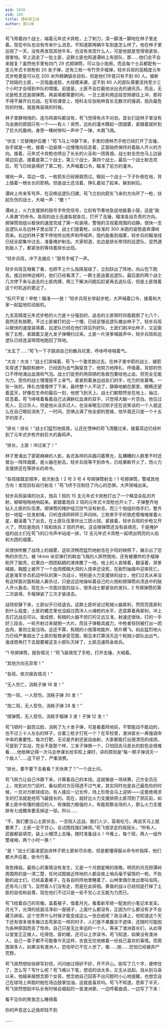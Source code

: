 ```yaml
---
aid: 1010
zid: 169
title: 谭岭保卫战
author: 聂义峰
---
```


苟飞带着四个战士，端着元年式卡宾枪，上了刺刀，深一脚浅一脚地在林子里走着。现在中队也没有传来什么消息，不知道那两辆牛车到底怎么样了。他在林子里巡视了一天，没有再发现其他牛车，也没有发现什么人，可是他就是觉得很紧张，很害怕。早上逃走了一批土匪，这群土匪也知道谭岭上有部队，那……他们会不会来报复？虽然他手里有四门 29 式掷弹筒，可以当小炮用，而且每个士兵都配有一支元年式卡宾枪和 20 发子弹，还有三枚一号竹壳手榴弹，轻步兵班的高精度元年式步枪更是可以在 200 米外精确狙杀目标，但是他们毕竟只有不到 60 人。被断了财路的土匪，一旦恼羞成怒，大规模来袭，这不到 60 人的部队需要坚持至少三个小时才会得到中队的增援。前提是，土匪不会拦截他派出去的通讯员。而且，无论是枪支还是掷弹筒，再装填都需要时间，一旦土匪利用这段空隙硬往上冲，那将不得不展开白刃战。在军校课堂上，炮科主任张柏林首长无数次的强调，炮兵最危险的时候，就是再装填的时候。

林子里静悄悄的，连鸟鸣兽叫都没有，苟飞觉得有点不对劲，首长们说林子里没有鸟虫兽的原因只有一个——有人！突然，远处的灌木腾起一团烟雾，紧跟着就听到了巨大的轰响，身旁一棵树惨叫一声中了一弹，木屑飞溅。

“伏击！交替掩护后撤！”苟飞马上冷静下来，手里的德林杰手枪已经打开了击锤，抬手就是一枪，接着一边装填一边慢慢向后走着，正面始终保持对着敌人开火的方向。接着，元年式卡宾枪也喷出了长长的火舌和一团青烟，战士射击完也马上边装填边后退，接着是第二个战士，第三个战士，第四个战士。最后一个战士射击完后，苟飞已经装填好了第二枪，大声喊着口令，瞄准了前方的灌木。

嗖地一声，耳边一惊，一枚箭矢已经擦肩而过。眼前一个战士一下子扑倒在地，背上插着一根长长的箭柄。但是战士还活着，挣扎着站了起来，躲到树后。

谭岭上传来军号声，在召唤巡逻队归建。苟飞立刻向箭矢飞来的方向开了一枪，扶起负伤的战士，大喊一声：“撤！”

谭岭上，火力支援排的鼓号手吹完信号，立刻有节奏地急促地敲着小鼓，这是“敌人来袭”的命令。各班的战士迅速各就各位，打开了击锤，瞄准各自负责的方向。掷弹筒炮组以极快的速度完成了第一轮装填，警惕的注视着周围的动静。很快一支巡逻队从左边林子里出现了，战士们提着枪，以标准的 300 米跑的姿势直奔谭岭而来。右边的林子里不停地传出枪声和呼喊声，隐约能看到烟雾，轻步兵的瞄准线已经全部集中过去，准备掩护射击。大家知道，右边是排长带领的巡逻队，显然遇到敌人了，都紧张的等待着排长出现。

“轻步兵班，冲下去接应！”鼓号手喊了一声。

轻步兵班互相看了看，也顾不上什么指挥层级了，立刻跃出了阵地，向山包下跑去。接近树林边缘时，他们已经看清了，一群土匪追着巡逻队，最后面的两个战士几次停下来与追击的土匪肉搏，两三下解决问题后赶紧再去追队伍，但是土匪借着这个时机追的更近了。

“标尺不变！举枪！瞄准——放！”轻步兵班长举起步枪，大声喊着口令，接着和大家一起猛地扣动扳机。

九支高精度元年式步枪的火力是十分强劲的，追击的土匪顿时仰面栽倒了七八个，竟然还有脱靶。不过土匪被打的这一个懵，已经足够巡逻队撤出林子了。轻步兵班以极快的速度装填着，巡逻队已经在他们背后列好队，土匪们刚冲出林子，又迎面挨了五枪，紧跟着又是九发子弹横扫过来。土匪一片哭爹喊娘声中，轻步兵班和巡逻队已经连滚带爬地跑回了阵地。

“太玄了……”苟飞一下子跳进自己的散兵坑里，呼哧呼哧喘着气。

“大龙！大龙！”战士们哭喊着，苟飞一个激灵跑过去。在林子里中箭的战士，被箭矢穿透了胸腔和肺叶，已经因为血气胸窒息了，他努力地挣扎、呼吸着，背部的伤口不停地涌出血液和气泡。战士们徒劳的用简陋的急救包要给他止血，但完全无能为力。受伤的战士慢慢提不上来气，紧紧抓着身边战友们的手，吃力的张着嘴，一张一张的，挣扎也慢慢停了下来，最终整个人不动了，静静地躺在那里，眼睛还望着蓝天，好像在生命的最后一刻，他想飞到天上。战士们都颓然坐在地上，抽泣、叹息着。苟飞哆嗦着看着自己沾满鲜红血液的双手，只觉得大脑一片空白。他见过死人，见过杀人，但是他从没杀过人，也没亲眼见过刚才还在说笑话的一个人就这么在自己眼前消失了。一时间，恐惧占满了他全部的思维，他毕竟还只是一个十五岁的孩子。

“排长！排长！”战士们猛烈地摇晃，让还在愣神的苟飞清醒过来，接着耳边已经听到了元年式步枪齐射巨大的轰鸣声。

“排长，土匪！冲过来了！”

林子里涌出了密密麻麻的人影，各式各样的兵器闪着寒光，乱糟糟的人群里不时还冒出一阵阵烟雾，是火器在射击。轻步兵班等不到命令，已经果断开火了，而火力支援排还在等排长的命令。

“各班按既定顺序，依次射击！2 号 3 号 4 号掷弹筒射击！1 号掷弹筒，警戒其他方向！发现目标自行射击！”苟飞终于压制住了内心的恐惧，大声哭喊出来。

轻步兵班装填的功夫，炮兵 1 班的 15 支元年式卡宾枪打出了一个略显杂乱的齐射，噼噼啪啪地响起来。紧跟着炮兵 2 班的元年式卡宾枪也开火了，子弹整齐地钻入土匪的队伍里。掷弹筒的掩护组沉住气没有射击，而三个炮组的炮手们，整齐划一地猛一拉发射绳，只听连续砰砰砰三声闷响，三枚黑乎乎的铁疙瘩嗤嗤冒着火星，翻滚着飞了出去，在土匪队伍里炸出三团火球。紧接着，轻步兵班的步枪又开火了，然后是炮兵 1 班和炮兵 2 班的齐射。这会掷弹筒还没有装填完，于是掩护组的战士们在苟飞的口令声中站成一排，12 支元年式卡宾枪一起喷出明亮的火焰和大团的烟雾。

风很快吹散了战场上的烟雾，这轮流畅而猛烈地射击在夕阳的映照下，展示出了恐怖的杀伤力。被 14mm 米尼弹打的鲜血飞溅的人猝然倒地，还有被爆炸的手榴弹削开了脑壳，红黄白一团团粘稠的液体撒了一地，地上的人哀嚎着，翻滚着，哭爹喊娘，胸膛上被开了一个血肉模糊大洞的人侥幸还没死，在剧烈抽搐中迎来死亡。这是海军步兵机动中队的第一次战斗，特别是火力支援排的战士，他们过去从来没有这样面对面和敌人厮杀过，只是远远地操纵着自己的火炮和掷弹筒向溃逃中的敌人开火轰击。现在头一次面对面的战斗，很多战士都紧张的发抖，2 号掷弹筒的第二次装填，手榴弹装了三次才装进去。

战场安静下来，土匪似乎已经退去。这群土匪听说过髡贼火器犀利，然而究竟犀利到什么程度，土匪的概念里也没超过西洋人火绳枪的水平，还盘算着再犀利，冲上去打近战总可以。谁成想，髡贼的火器不但打的又远又准，射速还很快，打的一手好三段击，一轮齐射过来就倒一大片。而且子弹极具威力，中枪者轻则被打出一团血肉，重则立毙当场。这还不算，髡贼的小炮落地能炸，铁片横飞。如此猛烈地火力已经严重超出了土匪的智商承受范围，眼见本打算消灭这个髡贼小部队出出气，谁成想再打下去就要被这支小部队灭掉了，土匪迅速鸣金收兵。

“1 号掷弹筒，报告情况！”苟飞装填完了手枪，打开击锤，大喊着。

“其他方向无异常！”

“各班，依次报告情况！”

“无人伤亡，消耗子弹 18 发！”

“炮一班，一人受伤，消耗子弹 30 发！”

“炮二班，无人受伤，消耗子弹 28 发！”

“掷弹筒，无人受伤，消耗手榴弹 3 发！子弹 12 发！”

苟飞顿时一副苦瓜脸，消耗了九十发子弹，可是看着阵地前，不管能动不能动的，也不过三十人左右的样子，合着三枪才打死一个？在军校里，澳洲首长一再强调命中率的重要性。每次打靶，无论是齐射还是自由射，大家都能打出很漂亮的成绩。可是到了实战，完全不是那个样，三发子弹换一个，只怕回去马首长的脸色会很难看……他依稀记得一次马总参谋长给军校上课时，讲的原则是“每一颗子弹消灭一个敌人”……这下好了，严重浪费。

“排长，要不要下去看看？天快黑了？”一个战士问。

苟飞努力让自己冷静下来，计算着自己的本钱。这就像是一场球赛，己方全员压上，攻到对方门前时，看似把对方压得透不过气来，其实同时也是自己最危险的时候，一旦对方断球成功，有人接应一记长传，场上形势会马上逆转——这套绝境求生的打法就是他苟飞最擅长的。现在，就好比火力支援排把土匪顶到了禁区前，如果土匪中有懂的接应的人，有弹跳力极强的人，有能观察全场的人，那么火力支援排有七成概率要丢掉这一球。所以……

“不，我们要当心土匪伏击，一旦陷入近战，我们人少，容易吃亏。再说天马上就要黑了，土匪一定不甘心，会试图找我们麻烦。”苟飞很坚定的摇摇头，“所有人，武器都装填完，装上火帽顶上击锤，随时准备战斗！今晚上，每个班，两人一组作警戒哨，两个小时一换！”

“是！”战士们虽渴望追进林子把土匪斩尽杀绝，但是都懂得服从命令听指挥，他们都大声应着，依令行事。

夜色降临，最担心的事情没有发生，又是一个月朗星稀的夜晚，明亮的月亮把谭岭周围照的是一清二楚，任何试图接近阵地的人都会挨上哨兵毫不留情的一枪。不执勤的战士们，已经盖着被子，在各自的阵地里睡着了。山林里偶尔发出兽叫虫鸣，还有鸟儿惊飞，显然客人们没有走，而是在此徘徊。黄昏的战斗已经彻底打掉了土匪的自信和自尊，现在他们不过只是一些不甘心又无能为力而已。

苟飞枕着自己的背箱，盖着被子，借着月光，看着新军统一配发的小笔记本发呆。月光下，光滑的纸面洁净如一面镜子，上面什么都没有，正因为什么都没有才不会藏污纳垢，这个世界什么时候才能变成这么一张白纸呢？政治课上，他知道这个天下还有很多很多像过去苟家庄一样的村子，人们食不果腹衣不遮体，还随时可能因为各种原因而丢了性命。自己只是无比幸运的一个人，等来了澳洲首长们，从此得以堂堂正正做人。吃得饱，穿的暖，还可以上学读书。苟飞知道，如果没有澳洲人，自己一辈子都不可能像今天这样，衣食无忧地做着一份自己喜欢的事情。而周围很多人，如果没有澳洲人，恐怕早已不在人世了，像……她……恐怕已经被弃尸荒野。

苟飞突然想给徐婷写封信，问问她过得好不好，开不开心。刚写了几个字，便停住了，怎么写？写什么呢？苟飞难以下笔，想说的话太多，又无从说起。自从到马袅以来，他越来越想念那个女孩，想念她自己回答不出问题时小心地提醒，也想念自己在球场上奔跑时她在场边鼓掌加油。这就是喜欢吗。苟飞不知道。思索了半天，苟飞突然想起中队长有时候会唱起的一首澳洲歌，一边哼着曲调，一边写了下来：

看不见你的笑我怎么睡得着

你的声音这么近我却找不到

……
